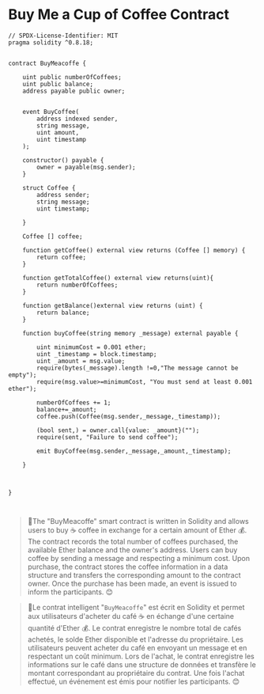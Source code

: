 # **Buy Me a Cup of Coffee Contract**

```solidity
// SPDX-License-Identifier: MIT
pragma solidity ^0.8.18;


contract BuyMeacoffe {

    uint public numberOfCoffees;
    uint public balance;
    address payable public owner;
    

    event BuyCoffee(
        address indexed sender,
        string message,
        uint amount,
        uint timestamp
    );

    constructor() payable {
        owner = payable(msg.sender);
    }

    struct Coffee {
        address sender;
        string message;
        uint timestamp;
        
    }

    Coffee [] coffee;

    function getCoffee() external view returns (Coffee [] memory) {
        return coffee;
    }

    function getTotalCoffee() external view returns(uint){ 
        return numberOfCoffees;
    }

    function getBalance()external view returns (uint) {
        return balance;
    }

    function buyCoffee(string memory _message) external payable {
        
        uint minimumCost = 0.001 ether;
        uint _timestamp = block.timestamp;
        uint _amount = msg.value;
        require(bytes(_message).length !=0,"The message cannot be empty");
        require(msg.value>=minimumCost, "You must send at least 0.001 ether");

        numberOfCoffees += 1;
        balance+=_amount;
        coffee.push(Coffee(msg.sender,_message,_timestamp));
 
        (bool sent,) = owner.call{value: _amount}("");
        require(sent, "Failure to send coffee");

        emit BuyCoffee(msg.sender,_message,_amount,_timestamp);

    }


   
}



```


>📝The "BuyMeacoffe" smart contract is written in Solidity and allows users to buy ☕️ coffee in exchange for a certain amount of Ether 💰. The contract records the total number of coffees purchased, the available Ether balance and the owner's address. Users can buy coffee by sending a message and respecting a minimum cost. Upon purchase, the contract stores the coffee information in a data structure and transfers the corresponding amount to the contract owner. Once the purchase has been made, an event is issued to inform the participants. 😊

>📝Le contrat intelligent "`BuyMeacoffe`" est écrit en Solidity et permet aux utilisateurs d'acheter du café ☕️ en échange d'une certaine quantité d'Ether 💰. Le contrat enregistre le nombre total de cafés achetés, le solde Ether disponible et l'adresse du propriétaire. Les utilisateurs peuvent acheter du café en envoyant un message et en respectant un coût minimum. Lors de l'achat, le contrat enregistre les informations sur le café dans une structure de données et transfère le montant correspondant au propriétaire du contrat. Une fois l'achat effectué, un événement est émis pour notifier les participants. 😊


